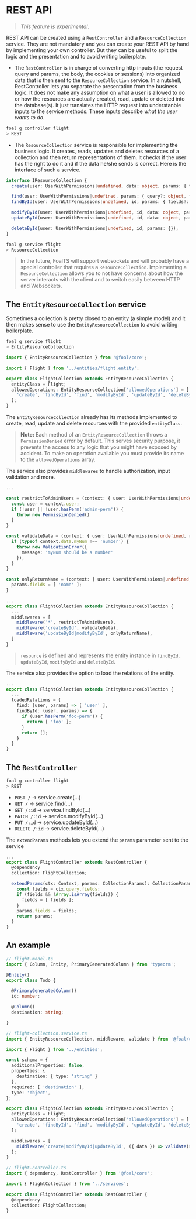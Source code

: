 # REST API

> *This feature is experimental*.

REST API can be created using a `RestController` and a `ResourceCollection` service. They are not mandatory and you can create your REST API by hand by implementing your own controller. But they can be useful to split the logic and the presentation and to avoid writing boilerplate.

- The `RestController` is in charge of converting http inputs (the request query and params, the body, the cookies or sessions) into organized data that is then sent to the `ResourceCollection` service. In a nutshell, RestController lets you separate the presentation from the business logic. It does not make any assumption on what a user is allowed to do or how the resources are actually created, read, update or deleted into the database(s). It just translates the HTTP request into understanble inputs to the service methods. These inputs describe *what the user wants to do*.

```sh
foal g controller flight
> REST
```

- The `ResourceCollection` service is responsible for implementing the business logic. It creates, reads, updates and deletes resources of a collection and then return representations of them. It checks if the user has the right to do it and if the data he/she sends is correct. Here is the interface of such a service.

```typescript
interface IResourceCollection {
  create(user: UserWithPermissions|undefined, data: object, params: { fields?: string[] });

  find(user: UserWithPermissions|undefined, params: { query?: object, fields?: string[] });
  findById(user: UserWithPermissions|undefined, id, params: { fields?: string[] });

  modifyById(user: UserWithPermissions|undefined, id, data: object, params: { fields?: string[] });
  updateById(user: UserWithPermissions|undefined, id, data: object, params: { fields?: string[] });

  deleteById(user: UserWithPermissions|undefined, id, params: {});
}
```

```sh
foal g service flight
> ResourceCollection
```


> In the future, FoalTS will support websockets and will probably have a special controller that requires a `ResourceCollection`. Implementing a `ResourceCollection` allows you to not have concerns about how the server interacts with the client and to switch easily between HTTP and Websockets.

## The `EntityResourceCollection` service

Sometimes a collection is pretty closed to an entity (a simple model) and it then makes sense to use the `EntityResourceCollection` to avoid writing boilerplate.

```sh
foal g service flight
> EntityResourceCollection
```

```typescript
import { EntityResourceCollection } from '@foal/core';

import { Flight } from '../entities/flight.entity';

export class FlightCollection extends EntityResourceCollection {
  entityClass = Flight;
  allowedOperations: EntityResourceCollection['allowedOperations'] = [
    'create', 'findById', 'find', 'modifyById', 'updateById', 'deleteById'
  ];
}

```

The `EntityResourceCollection` already has its methods implemented to create, read, update and delete resources with the provided `entityClass`.

> **Note:** Each method of an `EntityResourceCollection` throws a `PermissionDenied` error by default.
This serves security purpose, it prevents the access to any logic that you might have exposed by accident. To make an operation available you must provide its name to the `allowedOperations` array.

The service also provides `middlewares` to handle authorization, input validation and more.

```typescript
...

const restrictToAdminUsers = (context: { user: UserWithPermissions|undefined, resource, data, params: CollectionParams }) => {
  const user = context.user;
  if (!user || !user.hasPerm('admin-perm')) {
    throw new PermissionDenied()
  }
}

const validateData = (context: { user: UserWithPermissions|undefined, resource, data, params: CollectionParams }) => {
  if (typeof context.data.myNum !== 'number') {
    throw new ValidationError({
      message: 'myNum should be a number'
    }),
  }
}

const onlyReturnName = (context: { user: UserWithPermissions|undefined, resource, data, params: CollectionParams }) => {
  params.fields = [ 'name' ];
}

...
export class FlightCollection extends EntityResourceCollection {
  ...
  middlewares = [
    middleware('*', restrictToAdminUsers),
    middleware('createById', validateData),
    middleware('updateById|modifyById', onlyReturnName),
  ]
}
```

> `resource` is defined and represents the entity instance in `findById`, `updateById`, `modifyById` and `deleteById`.

The service also provides the option to load the relations of the entity.

```typescript
...
export class FlightCollection extends EntityResourceCollection {
  ...
  loadedRelations = {
    find: (user, params) => [ 'user' ],
    findById: (user, params) => {
      if (user.hasPerm('foo-perm')) {
        return [ 'foo' ];
      }
      return [];
    }
  }
}
```


## The `RestController`

```sh
foal g controller flight
> REST
```

- `POST /` -> service.create(...)
- `GET /` -> service.find(...)
- `GET /:id` -> service.findById(...)
- `PATCH /:id` -> service.modifyById(...)
- `PUT /:id` -> service.updateById(...)
- `DELETE /:id` -> service.deleteById(...)

The `extendParams` methods lets you extend the `params` parameter sent to the service

```typescript
...
export class FlightController extends RestController {
  @dependency
  collection: FlightCollection;

  extendParams(ctx: Context, params: CollectionParams): CollectionParams {
    const fields = ctx.query.fields;
    if (fields && !Array.isArray(fields)) {
      fields = [ fields ];
    } 
    params.fields = fields;
    return params;
  }
}
```

## An example

```typescript
// flight.model.ts
import { Column, Entity, PrimaryGeneratedColumn } from 'typeorm';

@Entity()
export class Todo {

  @PrimaryGeneratedColumn()
  id: number;

  @Column()
  destination: string;

}
```

```typescript
// flight-collection.service.ts
import { EntityResourceCollection, middleware, validate } from '@foal/core';

import { Flight } from '../entities';

const schema = {
  additionalProperties: false,
  properties: {
    destination: { type: 'string' }
  },
  required: [ 'destination' ],
  type: 'object',
};

export class FlightCollection extends EntityResourceCollection {
  entityClass = Flight;
  allowedOperations: EntityResourceCollection['allowedOperations'] = [
    'create', 'findById', 'find', 'modifyById', 'updateById', 'deleteById'
  ];

  middlewares = [
    middleware('create|modifyById|updateById', ({ data }) => validate(schema, data))
  ];
}
```

```typescript
// flight.controller.ts
import { dependency, RestController } from '@foal/core';

import { FlightCollection } from '../services';

export class FlightController extends RestController {
  @dependency
  collection: FlightCollection;
}
```